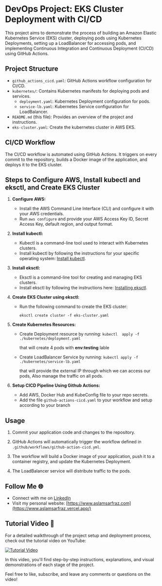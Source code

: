 # DevOps Project: EKS Cluster Deployment with CI/CD

This project aims to demonstrate the process of building an Amazon Elastic Kubernetes Service (EKS) cluster, deploying pods using Kubernetes Deployments, setting up a LoadBalancer for accessing pods, and implementing Continuous Integration and Continuous Deployment (CI/CD) using GitHub Actions.

## Project Structure

-   `github_actions_cicd.yaml`: GitHub Actions workflow configuration for CI/CD.
-   `kubernetes/`: Contains Kubernetes manifests for deploying pods and services.
    -   `deployment.yaml`: Kubernetes Deployment configuration for pods.
    -   `service-lb.yaml`: Kubernetes Service configuration for LoadBalancer.
-   `README.md` (this file): Provides an overview of the project and instructions.
-  `eks-cluster.yaml`: Create the kubernetes cluster in AWS EKS.

## CI/CD Workflow

The CI/CD workflow is automated using GitHub Actions. It triggers on every commit to the repository, builds a Docker image of the application, and deploys it to the EKS cluster.

## Steps to Configure AWS, Install kubectl and eksctl, and Create EKS Cluster

1.  **Configure AWS:**
    
    -   Install the AWS Command Line Interface (CLI) and configure it with your AWS credentials.
    -   Run `aws configure` and provide your AWS Access Key ID, Secret Access Key, default region, and output format.
2.  **Install kubectl:**
    
    -   Kubectl is a command-line tool used to interact with Kubernetes clusters.
    -   Install kubectl by following the instructions for your specific operating system: [Install kubectl](https://kubernetes.io/docs/tasks/tools/install-kubectl/).
3.  **Install eksctl:**
    
    -   Eksctl is a command-line tool for creating and managing EKS clusters.
    -   Install eksctl by following the instructions here: [Installing eksctl](https://eksctl.io/introduction/installation/).
4.  **Create EKS Cluster using eksctl:**
  
    -   Run the following command to create the EKS cluster:
        
        
        `eksctl create cluster -f eks-cluster.yaml` 
        
 5.  **Create Kubernetes Resources:**
		
		- Create Deployment resource by running:
			`kubectl  apply -f ./kubernetes/deployment.yaml`
			
			that will create 4 pods with **env:testing** lable
		- Create LoadBalancer Service by running:
			`kubectl apply -f ./kubernetes/service-lb.yaml`
				
			that will provide the external IP through which we can access our pods, 			Also manage the traffic on all pods.

5. **Setup CICD Pipeline Using Github Actions:**

		
	- Add  AWS, Docker Hub and KubeConfig file to your repo secrets.
	-  Add the file `github-actions-cicd.yaml` to your workflow and setup according to your branch




## Usage

1.  Commit your application code and changes to the repository.
    
2.  GitHub Actions will automatically trigger the workflow defined in `.github/workflows/github-action-cicd.yml`.
    
3.  The workflow will build a Docker image of your application, push it to a container registry, and update the Kubernetes Deployment.
    
4.  The LoadBalancer service will distribute traffic to the pods.
    

## Follow Me 🌐

-   Connect with me on [LinkedIn](https://www.linkedin.com/in/aslamsarfraz)
-   Visit my personal website: [https://www.aslamsarfraz.com](https://www.aslamsarfraz.vercel.app/)

## Tutorial Video 🎥

For a detailed walkthrough of the project setup and deployment process, check out the tutorial video on YouTube:

[![Tutorial Video](https://i9.ytimg.com/vi_webp/R_dS7YH6F3A/mq1.webp?sqp=CKTbnKcG-oaymwEmCMACELQB8quKqQMa8AEB-AH-CIAC0AWKAgwIABABGE4gYShlMA8=&rs=AOn4CLDwDfe-M8VnBgPNshNIdp2mTG4z1w)](https://youtu.be/R_dS7YH6F3A?feature=shared)

In this video, you'll find step-by-step instructions, explanations, and visual demonstrations of each stage of the project.

Feel free to like, subscribe, and leave any comments or questions on the video!
